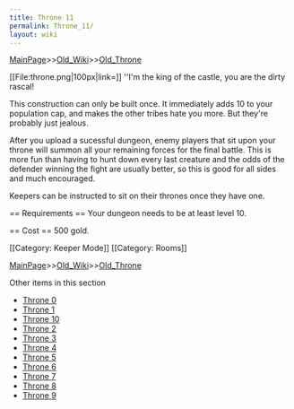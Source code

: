 ```yaml
---
title: Throne 11
permalink: Throne_11/
layout: wiki
---
```


[MainPage](/keeperrl_wiki/ "wikilink")>>[Old_Wiki](/keeperrl_wiki/Old_Wiki "wikilink")>>[Old_Throne](/keeperrl_wiki/Old_Throne "wikilink")

[[File:throne.png|100px|link=]] ''I'm the king of the castle, you are the dirty rascal!

This construction can only be built once. It immediately adds 10 to your population cap, and makes the other tribes hate you more. But they're probably just jealous.

After you upload a sucessful dungeon, enemy players that sit upon your throne will summon all your remaining forces for the final battle. This is more fun than having to hunt down every last creature and the odds of the defender winning the fight are usually better, so this is good for all sides and much encouraged.

Keepers can be instructed to sit on their thrones once they have one.

== Requirements ==
Your dungeon needs to be at least level 10.

== Cost ==
500 gold.

[[Category: Keeper Mode]]
[[Category: Rooms]]

[MainPage](/keeperrl_wiki/ "wikilink")>>[Old_Wiki](/keeperrl_wiki/Old_Wiki "wikilink")>>[Old_Throne](/keeperrl_wiki/Old_Throne "wikilink")

Other items in this section
-    [Throne 0](/keeperrl_wiki/Throne_0 "wikilink")
-    [Throne 1](/keeperrl_wiki/Throne_1 "wikilink")
-    [Throne 10](/keeperrl_wiki/Throne_10 "wikilink")
-    [Throne 2](/keeperrl_wiki/Throne_2 "wikilink")
-    [Throne 3](/keeperrl_wiki/Throne_3 "wikilink")
-    [Throne 4](/keeperrl_wiki/Throne_4 "wikilink")
-    [Throne 5](/keeperrl_wiki/Throne_5 "wikilink")
-    [Throne 6](/keeperrl_wiki/Throne_6 "wikilink")
-    [Throne 7](/keeperrl_wiki/Throne_7 "wikilink")
-    [Throne 8](/keeperrl_wiki/Throne_8 "wikilink")
-    [Throne 9](/keeperrl_wiki/Throne_9 "wikilink")
